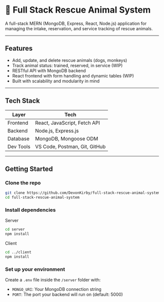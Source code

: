 # 🐾 Full Stack Rescue Animal System

A full-stack MERN (MongoDB, Express, React, Node.js) application for managing the intake, reservation, and service tracking of rescue animals.

---

## Features 

- Add, update, and delete rescue animals (dogs, monkeys)
- Track animal status: trained, reserved, in service (WIP)
- RESTful API with MongoDB backend
- React frontend with form handling and dynamic tables (WIP)
- Built with scalability and modularity in mind 

---

## Tech Stack

| Layer     | Tech                      |
|-----------|---------------------------|
| Frontend  | React, JavaScript, Fetch API |
| Backend   | Node.js, Express.js       |
| Database  | MongoDB, Mongoose ODM     |
| Dev Tools | VS Code, Postman, Git, GitHub |

---

## Getting Started

### Clone the repo
```bash
git clone https://github.com/DevonKirby/full-stack-rescue-animal-system.git
cd full-stack-rescue-animal-system
```

### Install dependencies

Server
```bash
cd server
npm install
```

Client
```bash
cd ../client
npm install
```

### Set up your environment

Create a `.env` file inside the `/server` folder with:

- `MONGO_URI`: Your MongoDB connection string
- `PORT`: The port your backend will run on (default: 5000)